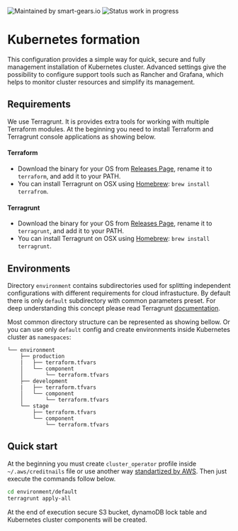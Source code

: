 ![Maintained by smart-gears.io](https://img.shields.io/badge/maintained%20by-smart--gears.io-green.svg?style=for-the-badge&logo=appveyor)
![Status work in progress](https://img.shields.io/badge/status-work%20in%20progress-red.svg?style=for-the-badge&logo=appveyor)
# Kubernetes formation
This configuration provides a simple way for quick, secure and fully management installation of Kubernetes cluster. Advanced settings give the possibility to configure support tools such as Rancher and Grafana, which helps to monitor cluster resources and simplify its management.

## Requirements
We use Terragrunt. It is provides extra tools for working with multiple Terraform modules. At the beginning you need to install Terraform and Terragrunt console applications as showing below.

#### Terraform
 - Download the binary for your OS from [Releases Page](https://www.terraform.io/downloads.html), rename it to `terraform`, and add it to your PATH.
 - You can install Terragrunt on OSX using [Homebrew](https://brew.sh/): `brew install terrafrom`.
#### Terragrunt
 - Download the binary for your OS from [Releases Page](https://github.com/gruntwork-io/terragrunt/releases), rename it to `terragrunt`, and add it to your PATH.
 - You can install Terragrunt on OSX using [Homebrew](https://brew.sh/): `brew install terragrunt`.

## Environments
Directory `environment` contains subdirectories used for splitting independent configurations with different requirements for cloud infrastucture. By default there is only `default` subdirectory with common parameters preset. For deep understanding this concept please read Terragrunt [documentation](https://github.com/gruntwork-io/terragrunt).

Most common directory structure can be represented as showing bellow. Or you can use only `default` config and create environments inside Kubernetes cluster as `namespaces`:
```
└── environment
    ├── production
    |   ├── terraform.tfvars
    │   └── component
    │       └── terraform.tfvars
    ├── development
    |   ├── terraform.tfvars
    │   └── component
    │       └── terraform.tfvars
    └── stage
        ├── terraform.tfvars
        └── component
            └── terraform.tfvars
```

## Quick start
At the beginning you must create `cluster_operator` profile inside `~/.aws/creditnails` file or use another 
way [standartized by AWS](https://aws.amazon.com/blogs/security/a-new-and-standardized-way-to-manage-credentials-in-the-aws-sdks/). Then just execute the commands follow below.
```sh
cd environment/default
terragrunt apply-all
```
At the end of execution secure S3 bucket, dynamoDB lock table and Kubernetes cluster components will be created.